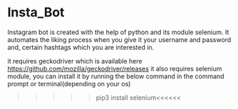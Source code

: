 # Insta_Bot
Instagram bot is created with the help of python and its module selenium.
It automates the liking process when you give it your username and password and,
certain hashtags which you are interested in.


it requires geckodriver which is available here https://github.com/mozilla/geckodriver/releases
it also requires selenium module, you can install it by running the below command in the command prompt or terminal(depending on your os)
>>>>>pip3 install selenium<<<<<<

